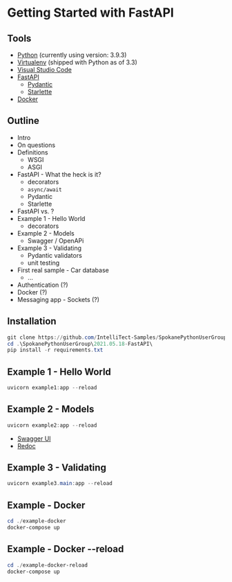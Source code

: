 # Getting Started with FastAPI

## Tools
- [Python](https://www.python.org/) (currently using version: 3.9.3)
- [Virtualenv](https://virtualenv.pypa.io/en/latest/) (shipped with Python as of 3.3)
- [Visual Studio Code](https://code.visualstudio.com/)
- [FastAPI](https://fastapi.tiangolo.com/)
    - [Pydantic](https://pydantic-docs.helpmanual.io/)
    - [Starlette](https://www.starlette.io/)
- [Docker](https://www.docker.com/)

## Outline
- Intro
- On questions
- Definitions
	- WSGI
	- ASGI
- FastAPI - What the heck is it?
    - decorators
    - `async/await`
    - Pydantic
    - Starlette
- FastAPI vs. ?
- Example 1 - Hello World
    - decorators
- Example 2 - Models
    - Swagger / OpenAPi
- Example 3 - Validating
    - Pydantic validators
    - unit testing
- First real sample - Car database
	- ...
- Authentication (?)
- Docker (?)
- Messaging app - Sockets (?)

## Installation
```powershell
git clone https://github.com/IntelliTect-Samples/SpokanePythonUserGroup.git
cd .\SpokanePythonUserGroup\2021.05.18-FastAPI\
pip install -r requirements.txt
```

## Example 1 - Hello World
```powershell
uvicorn example1:app --reload
```

## Example 2 - Models
```powershell
uvicorn example2:app --reload
```
- [Swagger UI](http://127.0.0.1:8000/docs)
- [Redoc](http://127.0.0.1:8000/redoc)

## Example 3 - Validating
```powershell
uvicorn example3.main:app --reload
```

## Example - Docker
```powershell
cd ./example-docker
docker-compose up
```

## Example - Docker --reload
```powershell
cd ./example-docker-reload
docker-compose up
```
